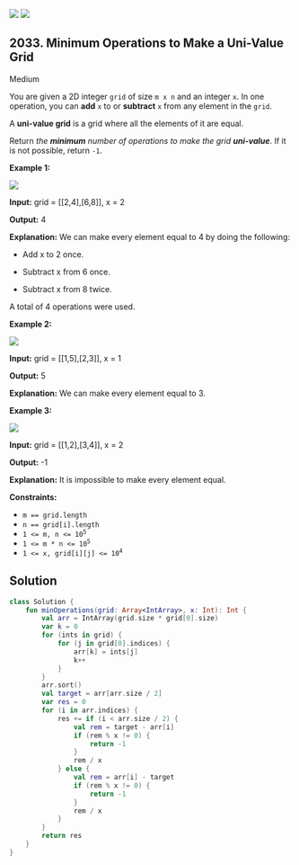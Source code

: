 [![](https://img.shields.io/github/stars/javadev/LeetCode-in-Kotlin?label=Stars&style=flat-square)](https://github.com/javadev/LeetCode-in-Kotlin)
[![](https://img.shields.io/github/forks/javadev/LeetCode-in-Kotlin?label=Fork%20me%20on%20GitHub%20&style=flat-square)](https://github.com/javadev/LeetCode-in-Kotlin/fork)

## 2033\. Minimum Operations to Make a Uni-Value Grid

Medium

You are given a 2D integer `grid` of size `m x n` and an integer `x`. In one operation, you can **add** `x` to or **subtract** `x` from any element in the `grid`.

A **uni-value grid** is a grid where all the elements of it are equal.

Return _the **minimum** number of operations to make the grid **uni-value**_. If it is not possible, return `-1`.

**Example 1:**

![](https://assets.leetcode.com/uploads/2021/09/21/gridtxt.png)

**Input:** grid = \[\[2,4],[6,8]], x = 2

**Output:** 4

**Explanation:** We can make every element equal to 4 by doing the following: 

- Add x to 2 once. 

- Subtract x from 6 once. 

- Subtract x from 8 twice. 
  
A total of 4 operations were used.

**Example 2:**

![](https://assets.leetcode.com/uploads/2021/09/21/gridtxt-1.png)

**Input:** grid = \[\[1,5],[2,3]], x = 1

**Output:** 5

**Explanation:** We can make every element equal to 3.

**Example 3:**

![](https://assets.leetcode.com/uploads/2021/09/21/gridtxt-2.png)

**Input:** grid = \[\[1,2],[3,4]], x = 2

**Output:** -1

**Explanation:** It is impossible to make every element equal.

**Constraints:**

*   `m == grid.length`
*   `n == grid[i].length`
*   <code>1 <= m, n <= 10<sup>5</sup></code>
*   <code>1 <= m * n <= 10<sup>5</sup></code>
*   <code>1 <= x, grid[i][j] <= 10<sup>4</sup></code>

## Solution

```kotlin
class Solution {
    fun minOperations(grid: Array<IntArray>, x: Int): Int {
        val arr = IntArray(grid.size * grid[0].size)
        var k = 0
        for (ints in grid) {
            for (j in grid[0].indices) {
                arr[k] = ints[j]
                k++
            }
        }
        arr.sort()
        val target = arr[arr.size / 2]
        var res = 0
        for (i in arr.indices) {
            res += if (i < arr.size / 2) {
                val rem = target - arr[i]
                if (rem % x != 0) {
                    return -1
                }
                rem / x
            } else {
                val rem = arr[i] - target
                if (rem % x != 0) {
                    return -1
                }
                rem / x
            }
        }
        return res
    }
}
```